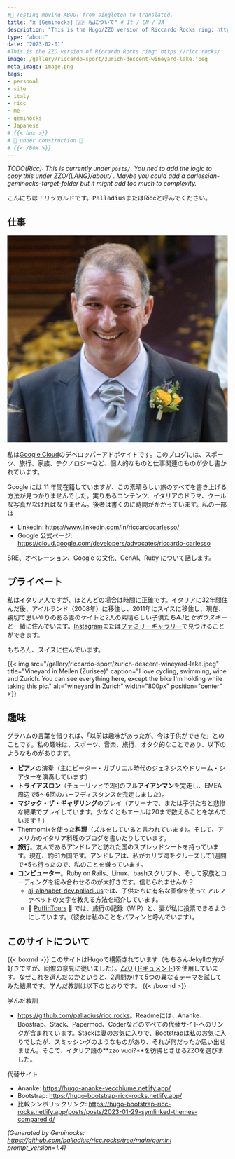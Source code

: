```yaml
---
#🚧 Testing moving ABOUT from singleton to translated.
title: "♊ [Geminocks] 🇯🇵 私について" # It / EN / JA
description: "This is the Hugo/ZZO version of Riccardo Rocks ring: https://ricc.rocks/"
type: "about"
date: "2023-02-01"
#This is the ZZO version of Riccardo Rocks ring: https://ricc.rocks/
image: /gallery/riccardo-sport/zurich-descent-wineyard-lake.jpeg
meta_image: image.png
tags:
- personal
- site
- italy
- ricc
- me
- geminocks
- Japanese
# {{< box >}}
# 🚧 under construction 🚧
# {{< /box >}}
---
```


*TODO(Ricc): This is currently under `posts/`. You ned to add the logic to copy this under ZZO/{LANG}/about/ . Maybe you could add a carlessian-geminocks-target-folder but it might add too much to complexity.*

こんにちは！リッカルドです。<tt>Palladius</tt>またはRiccと呼んでください。

## 仕事

![Riccardo innaturally handsome at his wedding](image.png)

私は[Google Cloud](http://cloud.google.com/)のデベロッパーアドボケイトです。このブログには、スポーツ、旅行、家族、テクノロジーなど、個人的なものと仕事関連のものが少し書かれています。

Google には 11 年間在籍していますが、この素晴らしい旅のすべてを書き上げる方法が見つかりませんでした。実りあるコンテンツ、イタリアのドラマ、クールな写真がなければなりません。後者は書くのに時間がかかっています。私の一部は

* Linkedin: <https://www.linkedin.com/in/riccardocarlesso/>
* Google 公式ページ: <https://cloud.google.com/developers/advocates/riccardo-carlesso>

SRE、オペレーション、Google の文化、GenAI、Ruby について話します。

## プライベート

私はイタリア人ですが、ほとんどの場合は時間に正確です。イタリアに32年間住んだ後、アイルランド（2008年）に移住し、2011年にスイスに移住し、現在、親切で思いやりのある妻のケイトと2人の素晴らしい子供たち*AJ*と*セボウスキー*と一緒に住んでいます。[Instagram](https://www.instagram.com/palladius/)または[ファミリーギャラリー](/en/gallery/riccardo-family/)で見つけることができます。

もちろん、スイスに住んでいます。

{{< img src="/gallery/riccardo-sport/zurich-descent-wineyard-lake.jpeg" title="Vineyard in Meilen (Zurisee)" caption="I love cycling, swimming, wine and Zurich. You can see everything here, except the bike I'm holding while taking this pic." alt="wineyard in Zurich" width="800px" position="center" >}}

## 趣味

グラハムの言葉を借りれば、「以前は趣味があったが、今は子供ができた」とのことです。私の趣味は、スポーツ、音楽、旅行、オタク的なことであり、以下のようなものがあります。

* **ピアノ**の演奏（主にピーター・ガブリエル時代のジェネシスやドリーム・シアターを演奏しています）
* **トライアスロン**（チューリッヒで2回のフル**アイアンマン**を完走し、EMEA周辺で5～6回のハーフディスタンスを完走しました）。
* **マジック・ザ・ギャザリング**のプレイ（アリーナで、または子供たちと悲惨な結果でプレイしています。少なくともエールは20まで数えることを学んでいます！）
* Thermomixを使った**料理**（ズルをしていると言われています）。そして、アメリカのイタリア料理のブログを書いたりしています。
* **旅行**。友人であるアンドレアと訪れた国のスプレッドシートを持っています。現在、約61カ国です。アンドレアは、私がカリブ海をクルーズして1週間で+5も行ったので、私のことを嫌っています。
* **コンピューター**。Ruby on Rails、Linux、bashスクリプト、そして家族とコーディングを組み合わせるのが大好きです。信じられませんか？
  * [aj-alphabet-dev.palladi.us](http://aj-alphabet-dev.palladi.us/alfabeto?alphabet=it&cells_per_row=6&locale=en&predilige=portrait)では、子供たちに有名な画像を使ってアルファベットの文字を教える方法を紹介しています。
  * 🚧 [PuffinTours](https://puffintours-prod-rjjr63dzrq-ew.a.run.app/) 🚧 では、旅行の記録（WIP）と、妻が私に投票できるようにしています。（彼女は私のことをパフィンと呼んでいます）。

## このサイトについて


{{< boxmd >}}
このサイトはHugoで構築されています（もちろんJekyllの方が好きですが、同僚の意見に従いました）。[ZZO](https://github.com/zzossig/hugo-theme-zzo) ([ドキュメント](https://zzo-docs.vercel.app/zzo))を使用しています。なぜこれを選んだのかというと、2週間かけて5つの異なるテーマを試してみた結果です。学んだ教訓は以下のとおりです。
{{< /boxmd >}}

学んだ教訓

* <https://github.com/palladius/ricc.rocks>。Readmeには、Ananke、
  Boostrap、Stack、Papermod、Coderなどのすべての代替サイトへのリンクが含まれています。Stackは妻のお気に入りで、Bootstrapは私のお気に入りでしたが、スミッシングのようなものがあり、それが何だったか思い出せません。そこで、イタリア語の**zzo vuoi?**を彷彿とさせるZZOを選びました。

代替サイト

* Ananke: <https://hugo-ananke-vecchiume.netlify.app/>
* Bootstrap: <https://hugo-bootstrap-ricc-rocks.netlify.app/>
* 比較シンボリックリンク: <https://hugo-bootstrap-ricc-rocks.netlify.app/posts/posts/2023-01-29-symlinked-themes-compared.d/>



*(Generated by Geminocks: https://github.com/palladius/ricc.rocks/tree/main/gemini prompt_version=1.4)*